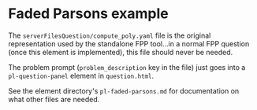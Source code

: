 # Faded Parsons example

The `serverFilesQuestion/compute_poly.yaml` file is the original representation used by the
standalone FPP tool...in a normal FPP question (once this element is
implemented), this file should never be needed.

The problem prompt (`problem_description` key in the file) just goes
into a `pl-question-panel` element in `question.html`.

See the element directory's `pl-faded-parsons.md` for documentation on
what other files are needed.

